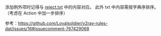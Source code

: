 添加例外项时记得与 [reject.txt](https://raw.githubusercontent.com/Loyalsoldier/v2ray-rules-dat/release/reject-list.txt) 中的内容对应。
此外 txt 中内容需按字典序排序。（考虑在 Action 中加一步排序）

参考：https://github.com/Loyalsoldier/v2ray-rules-dat/issues/16#issuecomment-767429068
